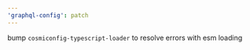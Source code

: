 ```yaml
---
'graphql-config': patch
---
```


bump `cosmiconfig-typescript-loader` to resolve errors with esm loading
